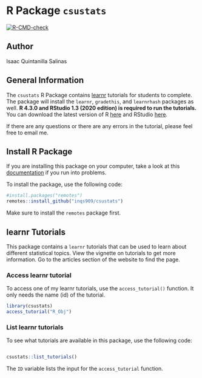 
<!-- README.md is generated from README.Rmd. Please edit that file -->

# R Package `csustats`

<!-- badges: start -->

[![R-CMD-check](https://github.com/inqs909/csustats/actions/workflows/R-CMD-check.yaml/badge.svg)](https://github.com/inqs909/csustats/actions/workflows/R-CMD-check.yaml)

<!-- badges: end -->

## Author

Isaac Quintanilla Salinas

## General Information

The `csustats` R Package contains
[learnr](https://rstudio.github.io/learnr/) tutorials for students to
complete. The package will install the `learnr`, `gradethis`, and
`learnrhash` packages as well. **R 4.3.0 and RStudio 1.3 (2020 edition)
is required to run the tutorials.** You can download the latest version
of R [here](https://cloud.r-project.org/) and RStudio
[here](https://posit.co/download/rstudio-desktop/).

If there are any questions or there are any errors in the tutorial,
please feel free to email me.

## Install R Package

If you are installing this package on your computer, take a look at this
[documentation](https://www.inqs.info/csustats/articles/install.html) if
you run into problems.

To install the package, use the following code:

``` r
#install.packages("remotes")
remotes::install_github("inqs909/csustats")
```

Make sure to install the `remotes` package first.

## learnr Tutorials

This package contains a `learnr` tutorials that can be used to learn
about different statistical topics. View the vignette on tutorials to
get more information. Go to the articles section of the website to find
the page.

### Access learnr tutorial

To access one of my learnr tutorials, use the `access_tutorial()`
function. It only needs the name (id) of the tutorial.

``` r
library(csustats)
access_tutorial("R_Obj")
```

### List learnr tutorials

To see what tutorials are available in this package, use the following
code:

``` r

csustats::list_tutorials()
```

The `ID` variable lists the input for the `access_tutorial` function.
